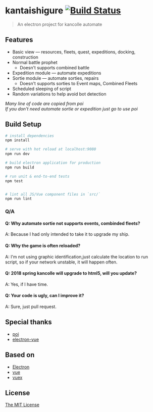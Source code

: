 # kantaishigure [![Build Status](https://api.travis-ci.org/Sean2525/kantaishigure.svg?branch=master)](https://github.com/Sean2525/kantaishigure)
> An electron project for kancolle automate

## Features
* Basic view &mdash; resources, fleets, quest, expeditions, docking, construction
* Normal battle prophet
  * Doesn't supports combined battle
* Expedition module &mdash; automate expeditions
* Sortie module &mdash; automate sorties, repairs
  * Doesn't supports sorties to Event maps, Combined Fleets
* Scheduled sleeping of script
* Random variations to help avoid bot detection

*Many line of code are copied from poi*<br >
*If you don't need automate sortie or expedition just go to use poi*

## Build Setup

``` bash
# install dependencies
npm install

# serve with hot reload at localhost:9080
npm run dev

# build electron application for production
npm run build

# run unit & end-to-end tests
npm test


# lint all JS/Vue component files in `src/`
npm run lint
```



### Q/A
#### Q: Why automate sortie not supports events, combinded fleets?

A: Because I had only intended to take it to upgrade my ship.

#### Q: Why the game is often reloaded?

A: I'm not using graphic identification,just calculate the location to run script,
so if your network unstable, it will happen often.

#### Q: 2018 spring kancolle will upgrade to html5, will you update?

A: Yes, if I have time.

#### Q: Your code is ugly, can I improve it?

A: Sure, just pull request.


## Special thanks

+ [poi](https://github.com/poooi/poi)
+ [electron-vue](https://github.com/SimulatedGREG/electron-vue)


## Based on
+ [Electron](https://github.com/atom/electron)
+ [vue](https://github.com/vuejs/vue)
+ [vuex](https://github.com/vuejs/vuex)


## License
[The MIT License](https://github.com/Sean2525/kantaishigure/blob/master/LICENSE)
